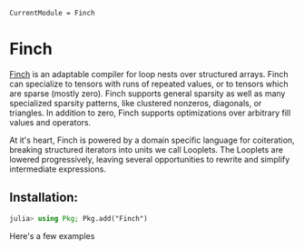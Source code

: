 ```@meta
CurrentModule = Finch
```

# Finch

[Finch](https://github.com/peterahrens/Finch.jl) is an adaptable compiler for
loop nests over structured arrays. Finch can specialize to tensors with runs of
repeated values, or to tensors which are sparse (mostly zero). Finch supports
general sparsity as well as many specialized sparsity patterns, like clustered
nonzeros, diagonals, or triangles.  In addition to zero, Finch supports
optimizations over arbitrary fill values and operators.

At it's heart, Finch is powered by a domain specific language for coiteration,
breaking structured iterators into units we call Looplets. The Looplets are
lowered progressively, leaving several opportunities to rewrite and simplify
intermediate expressions.

## Installation:

```julia
julia> using Pkg; Pkg.add("Finch")
```






Here's a few examples

```@finch
```